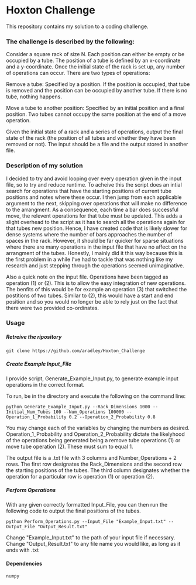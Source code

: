 # Hoxton Challenge
This repository contains my solution to a coding challenge.

### The challenge is described by the following:

Consider a square rack of size N. Each position can either be empty or be
occupied by a tube. The position of a tube is defined by an x-coordinate and
a y-coordinate. Once the initial state of the rack is set up, any number of operations
can occur. There are two types of operations:

Remove a tube:
Specified by a position. If the position is occupied, that tube is
removed and the position can be occupied by another tube. If there is no tube,
nothing happens.

Move a tube to another position:
Specified by an initial position and a final position. Two tubes
cannot occupy the same position at the end of a move operation.

Given the initial state of a rack and a series of operations, output the
final state of the rack (the position of all tubes and whether they have
been removed or not). The input should be a file and the output stored in
another file.

### Description of my solution
I decided to try and avoid looping over every operation given in the input file, so to try and reduce runtime. To acheive this the script does an intial search for operations that have the starting positions of current tube positions and notes where these occur. I then jump from each applicable argument to the next, skipping over operations that will make no difference to the arrangment. 
As a consequence, each time a bar does successful move, the relevent operations for that tube must be updated. This adds a slight overhead to the script as it has to search all the operations again for that tubes new position. Hence, I have created code that is likely slower for dense systems where the number of bars approaches the number of spaces in the rack. However, it should be far quicker for sparse situations where there are many operations in the input file that have no affect on the arrangment of the tubes. Honestly, I mainly did it this way because this is the first problem in a while I've had to tackle that was nothing like my research and just stepping through the operations seemed unimaginative. 

Also a quick note on the input file. Operations have been tagged as operation (1) or (2). This is to allow the easy integration of new operations. The benfits of this would be for example an operation (3) that switched the postitions of two tubes. Similar to (2), this would have a start and end position and so you would no longer be able to rely just on the fact that there were two provided co-ordinates.

### Usage
##### Retreive the ripository
`git clone https://github.com/aradley/Hoxton_Challenge`

##### Create Example Input_File
I provide script, Generate_Example_Input.py, to generate example input operations in the correct format.

To run, be in the directory and execute the following on the command line:

`python Generate_Example_Input.py --Rack_Dimensions 1000 --Initial_Num_Tubes 100 --Num_Operations 100000 --Operation_1_Probability 0.2 --Operation_2_Probability 0.8`

You may change each of the variables by changing the numbers as desired. Operation_1_Probability and Operation_2_Probability dictate the likelyhood of the operations being generated being a remove tube operations (1) or move tube operation (2). These must sum to equal 1. 

The output file is a .txt file with 3 columns and Number_Operations + 2 rows. The first row designates the Rack_Dimensions and the second row the starting positions of the tubes. The third column designates whether the operation for a particular row is operation (1) or operation (2).

##### Perform Operations
With any given correctly formatted Input_File, you can then run the following code to output the final positions of the tubes.

`python Perform_Operations.py --Input_File "Example_Input.txt" --Output_File "Output_Result.txt"`

Change "Example_Input.txt" to the path of your input file if necessary. Change "Output_Result.txt" to any file name you would like, as long as it ends with .txt 

#### Dependencies
`numpy`







